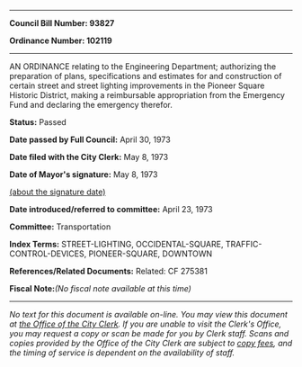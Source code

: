 

********

**Council Bill Number: 93827**
   
**Ordinance Number: 102119**
********

 AN ORDINANCE relating to the Engineering Department; authorizing the preparation of plans, specifications and estimates for and construction of certain street and street lighting improvements in the Pioneer Square Historic District, making a reimbursable appropriation from the Emergency Fund and declaring the emergency therefor.

**Status:** Passed
   
**Date passed by Full Council:** April 30, 1973
   
**Date filed with the City Clerk:** May 8, 1973
   
**Date of Mayor's signature:** May 8, 1973
   
[(about the signature date)](/~public/approvaldate.htm)
   
   
   
**Date introduced/referred to committee:** April 23, 1973
   
**Committee:** Transportation
   
   
**Index Terms:** STREET-LIGHTING, OCCIDENTAL-SQUARE, TRAFFIC-CONTROL-DEVICES, PIONEER-SQUARE, DOWNTOWN

**References/Related Documents:** Related: CF 275381

**Fiscal Note:**_(No fiscal note available at this time)_
********

_No text for this document is available on-line. You may view this document at [the Office of the City Clerk](http://www.seattle.gov/leg/clerk/contactUs.htm). If you are unable to visit the Clerk's Office, you may request a copy or scan be made for you by Clerk staff. Scans and copies provided by the Office of the City Clerk are subject to [copy fees](http://clerk.seattle.gov/~public/clerkfees.htm), and the timing of service is dependent on the availability of staff._

